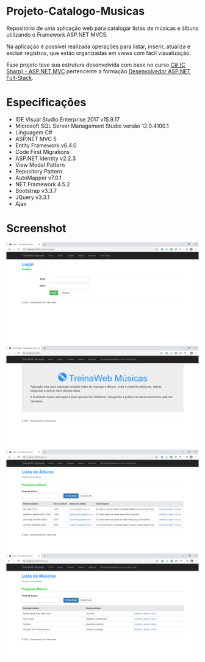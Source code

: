 # Projeto-Catalogo-Musicas
Repositório de uma aplicação web para catalogar listas de músicas e álbuns utilizando o Framework ASP.NET MVC5.

Na aplicação é possível realizada operações para listar, inserir, atualiza e excluir registros, que estão organizadas em views com fácil visualização.

Esse projeto teve sua estrutura desenvolvida com base no curso 
[C# (C Sharp) - ASP.NET MVC](https://www.treinaweb.com.br/curso/csharp-avancado-asp-net-mvc) 
pertencente a formação
[Desenvolvedor ASP.NET Full-Stack](https://www.treinaweb.com.br/formacao/desenvolvedor-aspnet-full-stack).

# Especificações
- IDE Visual Studio Enterprise 2017 v15.9.17
- Microsoft SQL Server Management Studio versão 12.0.4100.1
- Linguagem C#
- ASP.NET MVC 5
- Entity Framework v6.4.0
- Code First Migrations
- ASP.NET Identity v2.2.3
- View Model Pattern
- Repository Pattern
- AutoMapper v7.0.1
- NET Framework 4.5.2
- Bootstrap v3.3.7
- JQuery v3.3.1
- Ajax

# Screenshot
<html lang="pt-br">
<head>
</head>
<body>
  <img src="https://github.com/PauloAlves8039/Projeto-Catalogo-Musicas/blob/master/TreinaWeb.Musicas.Web/Images/screenshot1.png"/>
  <img src="https://github.com/PauloAlves8039/Projeto-Catalogo-Musicas/blob/master/TreinaWeb.Musicas.Web/Images/screenshot2.png"/>
  <img src="https://github.com/PauloAlves8039/Projeto-Catalogo-Musicas/blob/master/TreinaWeb.Musicas.Web/Images/screenshot3.png"/>
  <img src="https://github.com/PauloAlves8039/Projeto-Catalogo-Musicas/blob/master/TreinaWeb.Musicas.Web/Images/screenshot4.png"/>
</body>
</html>

